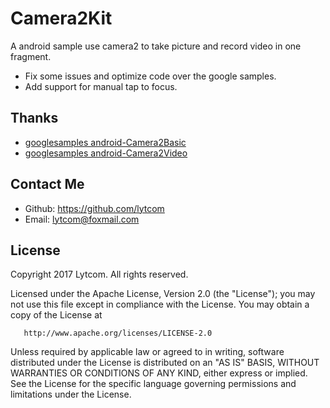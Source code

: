 # Camera2Kit
A android sample use camera2 to take picture and record video in one fragment.

- Fix some issues and optimize code over the google samples.
- Add support for manual tap to focus.




## Thanks

- [googlesamples  android-Camera2Basic](https://github.com/googlesamples/android-Camera2Basic)
- [googlesamples  android-Camera2Video](https://github.com/googlesamples/android-Camera2Video)



## Contact Me
- Github:   https://github.com/lytcom
- Email:    lytcom@foxmail.com



## License

   Copyright 2017 Lytcom. All rights reserved.

   Licensed under the Apache License, Version 2.0 (the "License");
   you may not use this file except in compliance with the License.
   You may obtain a copy of the License at

       http://www.apache.org/licenses/LICENSE-2.0

   Unless required by applicable law or agreed to in writing, software
   distributed under the License is distributed on an "AS IS" BASIS,
   WITHOUT WARRANTIES OR CONDITIONS OF ANY KIND, either express or implied.
   See the License for the specific language governing permissions and
   limitations under the License.